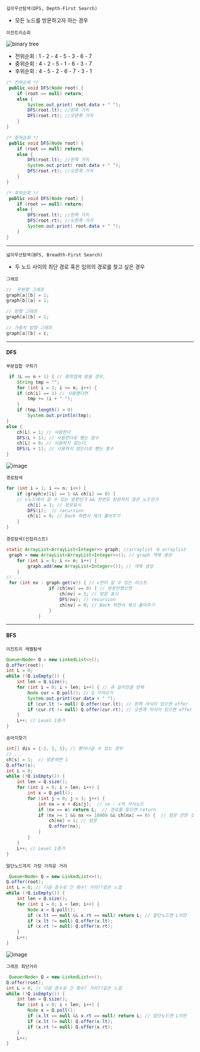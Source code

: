 `깊이우선탐색(DFS, Depth-First Search)` </br>

- 모든 노드를 방문하고자 하는 경우

`이진트리순회`</br>

![binary tree](https://user-images.githubusercontent.com/28912774/120569404-ce26a900-c450-11eb-8be6-c72bae145569.png) </br>

- 전위순회 : 1 - 2 - 4 - 5 - 3 - 6 - 7
- 중위순회 : 4 - 2 - 5 - 1 - 6 - 3 - 7
- 후위순회 : 4 - 5 - 2 - 6 - 7 - 3 - 1

```java
/* 전위순회 */
 public void DFS(Node root) {
    if (root == null) return;
    else {
        System.out.print( root.data + " ");
        DFS(root.lt); //왼쪽 가지
        DFS(root.rt); //오른쪽 가지
    }
}

/* 중위순회 */
 public void DFS(Node root) {
    if (root == null) return;
    else {
        DFS(root.lt); //왼쪽 가지
        System.out.print( root.data + " ");
        DFS(root.rt); //오른쪽 가지
    }
}

/* 후위순회 */
 public void DFS(Node root) {
    if (root == null) return;
    else {
        DFS(root.lt); //왼쪽 가지
        DFS(root.rt); //오른쪽 가지
        System.out.print( root.data + " ");
    }
}
```

---

`넓이우선탐색(BFS, Breadth-First Search)` </br>

- 두 노드 사이의 최단 경로 혹은 임의의 경로를 찾고 싶은 경우 </br>

`그래프`

```java
//  무방향 그래프
graph[a][b] = 1;
graph[b][a] = 1;

// 방향 그래프
graph[a][b] = 1;

// 가중치 방향 그래프
graph[a][b] = c;

```

---

#### DFS

`부분집합 구하기`

```java
 if (L == n + 1) { // 종착점에 왔을 경우,
    String tmp = "";
    for (int i = 1; i <= n; i++) {
    if (ch[i] == 1) // 사용했다면
        tmp += (i + " ");
    }
    if (tmp.length() > 0)
        System.out.println(tmp);
}
else {
    ch[L] = 1; // 사용한다
    DFS(L + 1); // 사용한다로 뻗는 함수
    ch[L] = 0; // 사용하지 않는다.
    DFS(L + 1); // 사용하지 않는다로 뻗는 함수
}
```

![image](https://github.com/gangintheremark/Algorithm/assets/81904943/af653bc5-a7a0-4855-94fe-7cfd73bf8dd3)

`경로탐색`

```java
for (int i = 1; i <= n; i++) {
    if (graph[v][i] == 1 && ch[i] == 0) {
    // v노드에서 갈 수 있는 방향인가 && 한번도 방문하지 않은 노드인가
        ch[i] = 1; // 방문표시
        DFS(i);  // recursion
        ch[i] = 0; // Back 하면서 체크 풀어주기
    }
}
```

`경로탐색(인접리스트)`

```java
static ArrayList<ArrayList<Integer>> graph; //arraylist 속 arraylist
 graph = new ArrayList<ArrayList<Integer>>(); // graph 객체 생성
    for (int i = 0; i <= n; i++) {
        graph.add(new ArrayList<Integer>()); // 객체 생성
    }
// ...
 for (int nv : graph.get(v)) { // v번이 갈 수 있는 리스트
                if (ch[nv] == 0) { // 방문안했으면
                    ch[nv] = 1; // 방문 표시
                    DFS(nv); // recursion
                    ch[nv] = 0; // Back 하면서 체크 풀어주기
                }
            }
```

---

#### BFS

`이진트리 레벨탐색`

```java
Queue<Node> Q = new LinkedList<>();
Q.offer(root);
int L = 0;
while (!Q.isEmpty()) {
    int len = Q.size();
    for (int i = 0; i < len; i++) { // 큐 길이만큼 반복
        Node cur = Q.poll(); // Q 가져오기
        System.out.print(cur.data + " ");
        if (cur.lt != null) Q.offer(cur.lt); // 왼쪽 자식이 있으면 offer
        if (cur.rt != null) Q.offer(cur.rt); // 오른쪽 자식이 있으면 offer
    }
    L++; // Level 1증가
}
```

`송아지찾기`

```java
int[] dis = {-1, 1, 5}; // 뻗어나갈 수 있는 경우
// ...
ch[s] = 1;  // 방문하면 1
Q.offer(s);
int L = 0;
while (!Q.isEmpty()) {
    int len = Q.size();
    for (int i = 0; i < len; i++) {
        int x = Q.poll();
        for (int j = 0; j < 3; j++) {
            int nx = x + dis[j];  // nx : x의 자식노드
            if (nx == e) return L;  // 경로를 찾으면 return
            if (nx >= 1 && nx <= 10000 && ch[nx] == 0) {  // 방문 안한 것인지
                ch[nx] = 1; // 방문
                Q.offer(nx);
            }
        }
    }
    L++; // Level 1증가
}
```

`말단노드까지 가장 가까운 거리`

```java
 Queue<Node> Q = new LinkedList<>();
Q.offer(root);
int L = 0; // 다음 층수로 간 횟수? 거리??같은 느낌
while (!Q.isEmpty()) {
    int len = Q.size();
    for (int i = 0; i < len; i++) {
        Node x = Q.poll();
        if (x.lt == null && x.rt == null) return L; // 말단노드면 L리턴
        if (x.lt != null) Q.offer(x.lt);
        if (x.rt != null) Q.offer(x.rt);
    }
    L++;
}
```

![image](https://github.com/gangintheremark/Algorithm/assets/81904943/76a1cd06-8eec-4846-8c2d-8a7d92bf2bc5)

`그래프 최단거리`

```java
 Queue<Node> Q = new LinkedList<>();
Q.offer(root);
int L = 0; // 다음 층수로 간 횟수? 거리??같은 느낌
while (!Q.isEmpty()) {
    int len = Q.size();
    for (int i = 0; i < len; i++) {
        Node x = Q.poll();
        if (x.lt == null && x.rt == null) return L; // 말단노드면 L리턴
        if (x.lt != null) Q.offer(x.lt);
        if (x.rt != null) Q.offer(x.rt);
    }
    L++;
}
```
